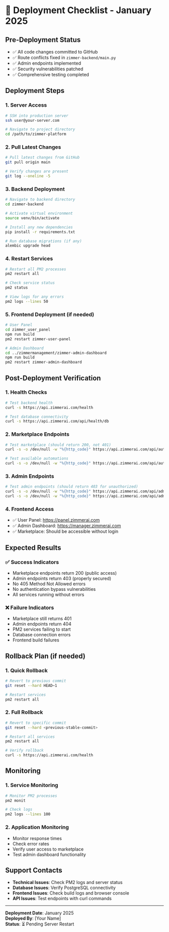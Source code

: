 # 🚀 Deployment Checklist - January 2025

## Pre-Deployment Status
- ✅ All code changes committed to GitHub
- ✅ Route conflicts fixed in `zimmer-backend/main.py`
- ✅ Admin endpoints implemented
- ✅ Security vulnerabilities patched
- ✅ Comprehensive testing completed

## Deployment Steps

### 1. **Server Access**
```bash
# SSH into production server
ssh user@your-server.com

# Navigate to project directory
cd /path/to/zimmer-platform
```

### 2. **Pull Latest Changes**
```bash
# Pull latest changes from GitHub
git pull origin main

# Verify changes are present
git log --oneline -5
```

### 3. **Backend Deployment**
```bash
# Navigate to backend directory
cd zimmer-backend

# Activate virtual environment
source venv/bin/activate

# Install any new dependencies
pip install -r requirements.txt

# Run database migrations (if any)
alembic upgrade head
```

### 4. **Restart Services**
```bash
# Restart all PM2 processes
pm2 restart all

# Check service status
pm2 status

# View logs for any errors
pm2 logs --lines 50
```

### 5. **Frontend Deployment (if needed)**
```bash
# User Panel
cd zimmer_user_panel
npm run build
pm2 restart zimmer-user-panel

# Admin Dashboard
cd ../zimmermanagement/zimmer-admin-dashboard
npm run build
pm2 restart zimmer-admin-dashboard
```

## Post-Deployment Verification

### 1. **Health Checks**
```bash
# Test backend health
curl -s https://api.zimmerai.com/health

# Test database connectivity
curl -s https://api.zimmerai.com/api/health/db
```

### 2. **Marketplace Endpoints**
```bash
# Test marketplace (should return 200, not 401)
curl -s -o /dev/null -w "%{http_code}" https://api.zimmerai.com/api/automations/marketplace

# Test available automations
curl -s -o /dev/null -w "%{http_code}" https://api.zimmerai.com/api/automations/available
```

### 3. **Admin Endpoints**
```bash
# Test admin endpoints (should return 403 for unauthorized)
curl -s -o /dev/null -w "%{http_code}" https://api.zimmerai.com/api/admin/tokens/adjust
curl -s -o /dev/null -w "%{http_code}" https://api.zimmerai.com/api/admin/usage/stats
```

### 4. **Frontend Access**
- ✅ User Panel: https://panel.zimmerai.com
- ✅ Admin Dashboard: https://manager.zimmerai.com
- ✅ Marketplace: Should be accessible without login

## Expected Results

### ✅ **Success Indicators**
- Marketplace endpoints return 200 (public access)
- Admin endpoints return 403 (properly secured)
- No 405 Method Not Allowed errors
- No authentication bypass vulnerabilities
- All services running without errors

### ❌ **Failure Indicators**
- Marketplace still returns 401
- Admin endpoints return 404
- PM2 services failing to start
- Database connection errors
- Frontend build failures

## Rollback Plan (if needed)

### 1. **Quick Rollback**
```bash
# Revert to previous commit
git reset --hard HEAD~1

# Restart services
pm2 restart all
```

### 2. **Full Rollback**
```bash
# Revert to specific commit
git reset --hard <previous-stable-commit>

# Restart all services
pm2 restart all

# Verify rollback
curl -s https://api.zimmerai.com/health
```

## Monitoring

### 1. **Service Monitoring**
```bash
# Monitor PM2 processes
pm2 monit

# Check logs
pm2 logs --lines 100
```

### 2. **Application Monitoring**
- Monitor response times
- Check error rates
- Verify user access to marketplace
- Test admin dashboard functionality

## Support Contacts

- **Technical Issues**: Check PM2 logs and server status
- **Database Issues**: Verify PostgreSQL connectivity
- **Frontend Issues**: Check build logs and browser console
- **API Issues**: Test endpoints with curl commands

---

**Deployment Date**: January 2025  
**Deployed By**: [Your Name]  
**Status**: ⏳ Pending Server Restart
